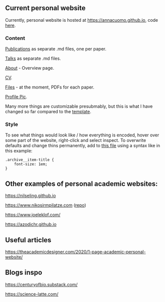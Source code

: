 ## Current personal website

Currently, personal website is hosted at https://annacuomo.github.io, code [here](https://github.com/annacuomo/annacuomo.github.io).

### Content

[Publications](https://github.com/annacuomo/annacuomo.github.io/tree/main/_publications) as separate .md files, one per paper.

[Talks](https://github.com/annacuomo/annacuomo.github.io/tree/main/_talks) as separate .md files.

[About](https://github.com/annacuomo/annacuomo.github.io/blob/main/_pages/about.md) - Overview page.

[CV](https://github.com/annacuomo/annacuomo.github.io/blob/main/_pages/cv.md).

[Files](https://github.com/annacuomo/annacuomo.github.io/tree/main/files) - at the moment, PDFs for each paper.

[Profile Pic](https://github.com/annacuomo/annacuomo.github.io/blob/main/images/profile.png).

Many more things are customizable presubmably, but this is what I have changed so far compared to the [template](https://github.com/academicpages/academicpages.github.io).

### Style

To see what things would look like / how everything is encoded, hover over some part of the website, right-click and select inspect.
To overwrite defaults and change thins permanently, add to [this file](https://github.com/annacuomo/annacuomo.github.io/blob/main/assets/css/main.scss) using a syntax like in this example:

```
.archive__item-title {
    font-size: 1em;
}
```

## Other examples of personal academic websites:

https://nilseling.github.io

https://www.nikosirmpilatze.com ([repo](https://github.com/niksirbi/MyWebsite))

https://www.joeleklof.com/

https://azodichr.github.io

## Useful articles

https://theacademicdesigner.com/2020/1-page-academic-personal-website/

## Blogs inspo

https://centuryofbio.substack.com/

https://science-latte.com/ 


